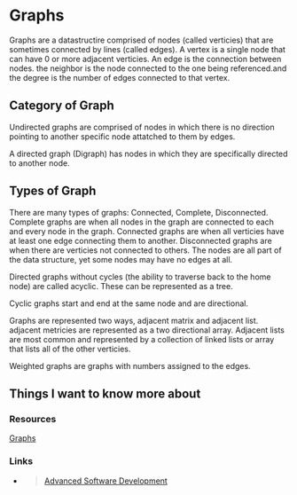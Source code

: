 # Graphs

Graphs are a datastructire comprised of nodes (called verticies) that are sometimes connected by lines (called edges).  A vertex is a single node that can have 0 or more adjacent verticies. An edge is the connection between nodes. the neighbor is the node connected to the one being referenced.and the degree is the number of edges connected to that vertex.

## Category of Graph

Undirected graphs are comprised of nodes in which there is no direction pointing to another specific node attatched to them by edges.

A directed graph (Digraph) has nodes in which they are specifically directed to another node.  

## Types of Graph

There are many types of graphs: Connected, Complete, Disconnected. Complete graphs are when all nodes in the graph are connected to each and every node in the graph. Connected graphs are when all verticies have at least one edge connecting them to another. Disconnected graphs are when there are verticies not connected to others.  The nodes are all part of the data structure, yet some nodes may have no edges at all.

Directed graphs without cycles (the ability to traverse back to the home node) are called acyclic. These can be represented as a tree.

Cyclic graphs start and end at the same node and are directional.

Graphs are represented two ways, adjacent matrix and adjacent list. adjacent metricies are represented as a two directional array. Adjacent lists are most common and represented by a collection of linked lists or array that lists all of the other verticies.

Weighted graphs are graphs with numbers assigned to the edges.

## Things I want to know more about

### Resources

[Graphs](https://codefellows.github.io/common_curriculum/data_structures_and_algorithms/Code_401/class-35/resources/graphs.html)

### Links

- >[Advanced Software Development](README.md)
